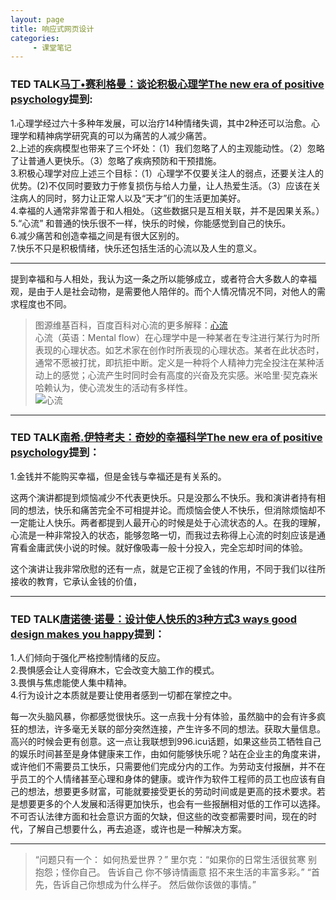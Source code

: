 ```yaml
---
layout: page
title: 响应式网页设计
categories:
     - 课堂笔记
---
```

### TED TALK[马丁•赛利格曼：谈论积极心理学The new era of positive psychology](https://www.ted.com/talks/martin_seligman_on_the_state_of_psychology/transcript?&language=zh-cn)提到:
1.心理学经过六十多种年发展，可以治疗14种情绪失调，其中2种还可以治愈。心理学和精神病学研究真的可以为痛苦的人减少痛苦。    
2.上述的疾病模型也带来了三个坏处：（1）我们忽略了人的主观能动性。（2）忽略了让普通人更快乐。（3）忽略了疾病预防和干预措施。  
3.积极心理学对应上述三个目标：（1）心理学不仅要关注人的弱点，还要关注人的优势。(2)不仅同时要致力于修复损伤与给人力量，让人热爱生活。（3）应该在关注病人的同时，努力让正常人以及“天才”们的生活更加美好。  
4.幸福的人通常非常善于和人相处。（这些数据只是互相关联，并不是因果关系。）   
5.“心流” 和普通的快乐很不一样，快乐的时候，你能感觉到自己的快乐。   
6.减少痛苦和创造幸福之间是有很大区别的。   
7.快乐不只是积极情绪，快乐还包括生活的心流以及人生的意义。
****

提到幸福和与人相处，我认为这一条之所以能够成立，或者符合大多数人的幸福观，是由于人是社会动物，是需要他人陪伴的。而个人情况情况不同，对他人的需求程度也不同。 

> 图源维基百科，百度百科对心流的更多解释：[心流](https://baike.baidu.com/item/%E5%BF%83%E6%B5%81/9824097?fr=aladdin)   
> 心流（英语：Mental flow）在心理学中是一种某者在专注进行某行为时所表现的心理状态。如艺术家在创作时所表现的心理状态。某者在此状态时，通常不愿被打扰，即抗拒中断。定义是一种将个人精神力完全投注在某种活动上的感觉；心流产生时同时会有高度的兴奋及充实感。米哈里·契克森米哈赖认为，使心流发生的活动有多样性。  
> ![心流](http://imgsrc.baidu.com/baike/pic/item/574e9258d109b3de51921ea6c6bf6c81810a4ccb.jpg)  


******

### TED TALK[南希.伊特考夫：奇妙的幸福科学The new era of positive psychology](https://www.ted.com/talks/nancy_etcoff_on_happiness_and_why_we_want_it/transcript?&language=zh-cn)提到：
1.金钱并不能购买幸福，但是金钱与幸福还是有关系的。  

这两个演讲都提到烦恼减少不代表更快乐。只是没那么不快乐。我和演讲者持有相同的想法，快乐和痛苦完全不可相提并论。而烦恼会使人不快乐，但消除烦恼却不一定能让人快乐。两者都提到人最开心的时候是处于心流状态的人。在我的理解，心流是一种非常投入的状态，能够忽略一切，而我过去称得上心流的时刻应该是通宵看金庸武侠小说的时候。就好像吸毒一般十分投入，完全忘却时间的体验。  

这个演讲让我非常欣慰的还有一点，就是它正视了金钱的作用，不同于我们以往所接收的教育，它承认金钱的价值，
*****
### TED TALK[唐诺德·诺曼：设计使人快乐的3种方式3 ways good design makes you happy](https://www.ted.com/talks/don_norman_on_design_and_emotion/transcript?&language=zh-cn#t-756362)提到：  
1.人们倾向于强化严格控制情绪的反应。  
2.畏惧感会让人变得麻木，它会改变大脑工作的模式。  
3.畏惧与焦虑能使人集中精神。  
4.行为设计之本质就是要让使用者感到一切都在掌控之中。

每一次头脑风暴，你都感觉很快乐。这一点我十分有体验，虽然脑中的会有许多疯狂的想法，许多毫无关联的部分突然连接，产生许多不同的想法。获取大量信息。高兴的时候会更有创意。这一点让我联想到996.icu话题，如果这些员工牺牲自己的娱乐时间甚至是身体健康来工作，由如何能够快乐呢？站在企业主的角度来讲，或许他们不需要员工快乐，只需要他们完成分内的工作。为劳动支付报酬，并不在乎员工的个人情绪甚至心理和身体的健康。或许作为软件工程师的员工也应该有自己的想法，想要更多财富，可能就要接受更长的劳动时间或是更高的技术要求。若是想要更多的个人发展和活得更加快乐，也会有一些报酬相对低的工作可以选择。不可否认法律方面和社会意识方面的欠缺，但这些的改变都需要时间，现在的时代，了解自己想要什么，再去追逐，或许也是一种解决方案。


******


> “问题只有一个： 如何热爱世界？” 里尔克：“如果你的日常生活很贫寒 别抱怨；怪你自己。 告诉自己 你不够诗情画意 招不来生活的丰富多彩。” “首先，告诉自己你想成为什么样子。 然后做你该做的事情。” 


